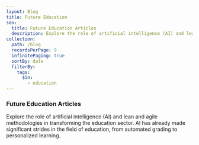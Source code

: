 ```yaml
---
layout: Blog
title: Future Education
seo:
  title: Future Education Articles
  description: Explore the role of artificial intelligence (AI) and lean and agile methodologies in transforming the education sector. AI has already made significant strides in the field of education, from automated grading to personalized learning.
collection:
  path: /blog
  recordsPerPage: 9
  infinitePaging: true
  sortBy: date
  filterBy:
    tags:
      $in:
        - education
---
```


### Future Education Articles

Explore the role of artificial intelligence (AI) and lean and agile methodologies in transforming the education sector. AI has already made significant strides in the field of education, from automated grading to personalized learning.